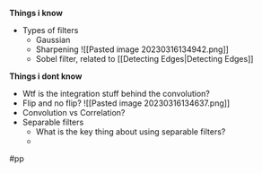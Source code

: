 **Things i know**
- Types of filters
	- Gaussian
	- Sharpening
		![[Pasted image 20230316134942.png]]
	- Sobel filter, related to [[Detecting Edges|Detecting Edges]]

**Things i dont know**
- Wtf is the integration stuff behind the convolution?
- Flip and no flip?
	![[Pasted image 20230316134637.png]]
- Convolution vs Correlation?
- Separable filters
	- What is the key thing about using separable filters?
	- 

#pp 